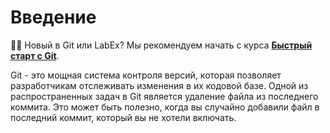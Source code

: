 # Введение

<div class="alert alert-warning" role="alert">
<p>🧑‍💻 Новый в Git или LabEx? Мы рекомендуем начать с курса <b><a style="color: unset;text-decoration: underline;" href="https://labex.io/courses/quick-start-with-git" target="_blank">Быстрый старт с Git</a></b>.</p>
</div>

Git - это мощная система контроля версий, которая позволяет разработчикам отслеживать изменения в их кодовой базе. Одной из распространенных задач в Git является удаление файла из последнего коммита. Это может быть полезно, когда вы случайно добавили файл в последний коммит, который вы не хотели включать.
